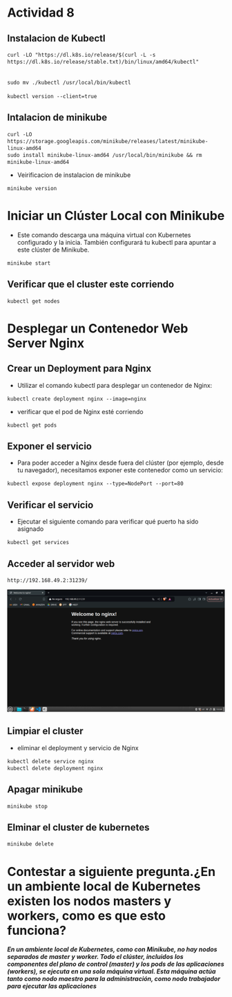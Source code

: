 # Actividad 8

## Instalacion de Kubectl

```
curl -LO "https://dl.k8s.io/release/$(curl -L -s https://dl.k8s.io/release/stable.txt)/bin/linux/amd64/kubectl"


sudo mv ./kubectl /usr/local/bin/kubectl

kubectl version --client=true

```

## Intalacion de minikube

```
curl -LO https://storage.googleapis.com/minikube/releases/latest/minikube-linux-amd64
sudo install minikube-linux-amd64 /usr/local/bin/minikube && rm minikube-linux-amd64
```

- Veirificacion de instalacion de minikube
```
minikube version
```

# Iniciar un Clúster Local con Minikube
- Este comando descarga una máquina virtual con Kubernetes configurado y la inicia. También configurará tu kubectl para apuntar a este clúster de Minikube.

```
minikube start
```

## Verificar que el cluster este corriendo 
```
kubectl get nodes
```

# Desplegar un Contenedor Web Server Nginx

## Crear un Deployment para Nginx
- Utilizar el comando kubectl para desplegar un contenedor de Nginx:

```
kubectl create deployment nginx --image=nginx
```

- verificar que el pod de Nginx esté corriendo

```
kubectl get pods
```

## Exponer el servicio
- Para poder acceder a Nginx desde fuera del clúster (por ejemplo, desde tu navegador), necesitamos exponer este contenedor como un servicio:
```
kubectl expose deployment nginx --type=NodePort --port=80
```
## Verificar el servicio

- Ejecutar el siguiente comando para verificar qué puerto ha sido asignado

```
kubectl get services
```

## Acceder al servidor web 

```
http://192.168.49.2:31239/
```

![](./image.png)


## Limpiar el cluster
- eliminar el deployment y servicio de Nginx

```
kubectl delete service nginx
kubectl delete deployment nginx
```

## Apagar minikube
```
minikube stop
```

## Elminar el cluster de kubernetes
```
minikube delete
``` 

# Contestar a siguiente pregunta.¿En un ambiente local de Kubernetes existen los nodos masters y workers, como es que esto funciona?

***En un ambiente local de Kubernetes, como con Minikube, no hay nodos separados de master y worker. Todo el clúster, incluidos los componentes del plano de control (master) y los pods de las aplicaciones (workers), se ejecuta en una sola máquina virtual. Esta máquina actúa tanto como nodo maestro para la administración, como nodo trabajador para ejecutar las aplicaciones***
